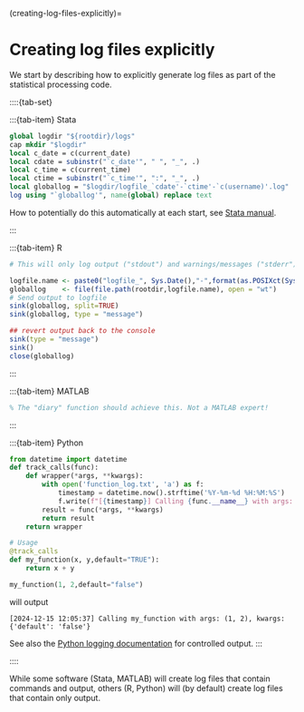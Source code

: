 (creating-log-files-explicitly)=
# Creating log files explicitly

We start by describing how to explicitly generate log files as part of the statistical processing code.

::::{tab-set}


:::{tab-item} Stata

```stata
global logdir "${rootdir}/logs"
cap mkdir "$logdir"
local c_date = c(current_date)
local cdate = subinstr("`c_date'", " ", "_", .)
local c_time = c(current_time)
local ctime = subinstr("`c_time'", ":", "_", .)
local globallog = "$logdir/logfile_`cdate'-`ctime'-`c(username)'.log"
log using "`globallog'", name(global) replace text
```

How to potentially do this automatically at each start, see [Stata manual](https://www.stata.com/manuals/gswb.pdf#gswB.3).

:::

:::{tab-item} R

```R
# This will only log output ("stdout") and warnings/messages ("stderr"), but not the commands themselves!

logfile.name <- paste0("logfile_", Sys.Date(),"-",format(as.POSIXct(Sys.time()), format = "%H_%M"),"-",Sys.info()["user"], ".log")
globallog    <- file(file.path(rootdir,logfile.name), open = "wt")
# Send output to logfile
sink(globallog, split=TRUE)
sink(globallog, type = "message")

## revert output back to the console 
sink(type = "message")
sink()
close(globallog)
```

:::

:::{tab-item} MATLAB
    
```matlab
% The "diary" function should achieve this. Not a MATLAB expert!
```
:::

:::{tab-item} Python
    
```python
from datetime import datetime
def track_calls(func):
    def wrapper(*args, **kwargs):
        with open('function_log.txt', 'a') as f:
            timestamp = datetime.now().strftime('%Y-%m-%d %H:%M:%S')
            f.write(f"[{timestamp}] Calling {func.__name__} with args: {args}, kwargs: {kwargs}\n")
        result = func(*args, **kwargs)
        return result
    return wrapper

# Usage
@track_calls
def my_function(x, y,default="TRUE"):
    return x + y

my_function(1, 2,default="false")
```

will output

```
[2024-12-15 12:05:37] Calling my_function with args: (1, 2), kwargs: {'default': 'false'}
```

See also the [Python logging documentation](https://docs.python.org/3/library/logging.html) for controlled output.
:::

::::

While some software (Stata, MATLAB) will create log files that contain commands and output, others (R, Python) will (by default) create log files that contain only output.
